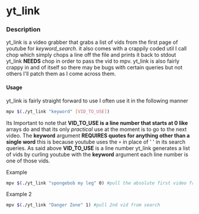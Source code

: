 # yt_link


### Description
yt_link is a video grabber that grabs a list of vids from the first page of youtube for *keyword_search*.
it also comes with a crappily coded util I call chop which simply chops a line off the file and prints it back to stdout yt_link **NEEDS** chop in order to pass the vid to mpv. yt_link is also fairly crappy in and of itself so there may be bugs with certain queries but not others I'll patch them as I come across them.

#### Usage
yt_link is fairly straight forward to use I often use it in the following manner
```bash
mpv $(./yt_link "keyword" [VID_TO_USE])
```
Its Important to note that **VID_TO_USE is a line number that starts at 0 like** arrays do and that its only *practical* use at the moment is to go to the next video.
The **keyword** argument **REQUIRES quotes for anything other than a single word** this is because youtube uses the ```+``` in place of ' ' in its search queries.
As said above **VID_TO_USE** is a line number yt_link generates a list of vids by curling youtube with the **keyword** argument each line number is one of those vids.

Example
```bash
mpv $(./yt_link "spongebob my leg" 0) #pull the absolute first video from search of "spongebob my leg"
```

Example 2
```bash
mpv $(./yt_link "Danger Zone" 1) #pull 2nd vid from search
```
